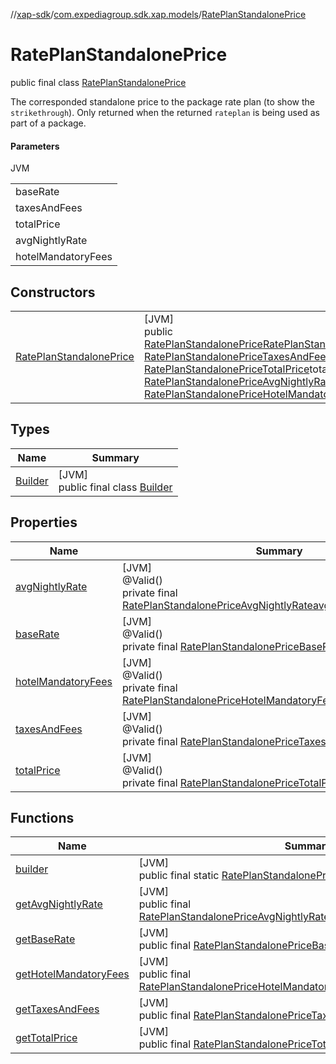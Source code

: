 //[xap-sdk](../../../index.md)/[com.expediagroup.sdk.xap.models](../index.md)/[RatePlanStandalonePrice](index.md)

# RatePlanStandalonePrice

public final class [RatePlanStandalonePrice](index.md)

The corresponded standalone price to the package rate plan (to show the `strikethrough`).  Only returned when the returned `rateplan` is being used as part of a package.

#### Parameters

JVM

| |
|---|
| baseRate |
| taxesAndFees |
| totalPrice |
| avgNightlyRate |
| hotelMandatoryFees |

## Constructors

| | |
|---|---|
| [RatePlanStandalonePrice](-rate-plan-standalone-price.md) | [JVM]<br>public [RatePlanStandalonePrice](index.md)[RatePlanStandalonePrice](-rate-plan-standalone-price.md)([RatePlanStandalonePriceBaseRate](../-rate-plan-standalone-price-base-rate/index.md)baseRate, [RatePlanStandalonePriceTaxesAndFees](../-rate-plan-standalone-price-taxes-and-fees/index.md)taxesAndFees, [RatePlanStandalonePriceTotalPrice](../-rate-plan-standalone-price-total-price/index.md)totalPrice, [RatePlanStandalonePriceAvgNightlyRate](../-rate-plan-standalone-price-avg-nightly-rate/index.md)avgNightlyRate, [RatePlanStandalonePriceHotelMandatoryFees](../-rate-plan-standalone-price-hotel-mandatory-fees/index.md)hotelMandatoryFees) |

## Types

| Name | Summary |
|---|---|
| [Builder](-builder/index.md) | [JVM]<br>public final class [Builder](-builder/index.md) |

## Properties

| Name | Summary |
|---|---|
| [avgNightlyRate](index.md#-556269246%2FProperties%2F699445674) | [JVM]<br>@Valid()<br>private final [RatePlanStandalonePriceAvgNightlyRate](../-rate-plan-standalone-price-avg-nightly-rate/index.md)[avgNightlyRate](index.md#-556269246%2FProperties%2F699445674) |
| [baseRate](index.md#-1489917532%2FProperties%2F699445674) | [JVM]<br>@Valid()<br>private final [RatePlanStandalonePriceBaseRate](../-rate-plan-standalone-price-base-rate/index.md)[baseRate](index.md#-1489917532%2FProperties%2F699445674) |
| [hotelMandatoryFees](index.md#-1640283069%2FProperties%2F699445674) | [JVM]<br>@Valid()<br>private final [RatePlanStandalonePriceHotelMandatoryFees](../-rate-plan-standalone-price-hotel-mandatory-fees/index.md)[hotelMandatoryFees](index.md#-1640283069%2FProperties%2F699445674) |
| [taxesAndFees](index.md#-1778829846%2FProperties%2F699445674) | [JVM]<br>@Valid()<br>private final [RatePlanStandalonePriceTaxesAndFees](../-rate-plan-standalone-price-taxes-and-fees/index.md)[taxesAndFees](index.md#-1778829846%2FProperties%2F699445674) |
| [totalPrice](index.md#314657040%2FProperties%2F699445674) | [JVM]<br>@Valid()<br>private final [RatePlanStandalonePriceTotalPrice](../-rate-plan-standalone-price-total-price/index.md)[totalPrice](index.md#314657040%2FProperties%2F699445674) |

## Functions

| Name | Summary |
|---|---|
| [builder](builder.md) | [JVM]<br>public final static [RatePlanStandalonePrice.Builder](-builder/index.md)[builder](builder.md)() |
| [getAvgNightlyRate](get-avg-nightly-rate.md) | [JVM]<br>public final [RatePlanStandalonePriceAvgNightlyRate](../-rate-plan-standalone-price-avg-nightly-rate/index.md)[getAvgNightlyRate](get-avg-nightly-rate.md)() |
| [getBaseRate](get-base-rate.md) | [JVM]<br>public final [RatePlanStandalonePriceBaseRate](../-rate-plan-standalone-price-base-rate/index.md)[getBaseRate](get-base-rate.md)() |
| [getHotelMandatoryFees](get-hotel-mandatory-fees.md) | [JVM]<br>public final [RatePlanStandalonePriceHotelMandatoryFees](../-rate-plan-standalone-price-hotel-mandatory-fees/index.md)[getHotelMandatoryFees](get-hotel-mandatory-fees.md)() |
| [getTaxesAndFees](get-taxes-and-fees.md) | [JVM]<br>public final [RatePlanStandalonePriceTaxesAndFees](../-rate-plan-standalone-price-taxes-and-fees/index.md)[getTaxesAndFees](get-taxes-and-fees.md)() |
| [getTotalPrice](get-total-price.md) | [JVM]<br>public final [RatePlanStandalonePriceTotalPrice](../-rate-plan-standalone-price-total-price/index.md)[getTotalPrice](get-total-price.md)() |
